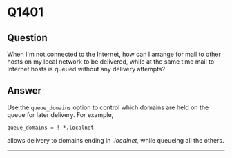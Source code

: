 Q1401
=====

Question
--------

When I'm not connected to the Internet, how can I arrange for mail to
other hosts on my local network to be delivered, while at the same time
mail to Internet hosts is queued without any delivery attempts?

Answer
------

Use the `queue_domains` option to control which domains are held on the
queue for later delivery. For example,

    queue_domains = ! *.localnet

allows delivery to domains ending in *.localnet*, while queueing all the
others.

* * * * *
